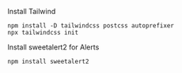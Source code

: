

Install Tailwind

```
npm install -D tailwindcss postcss autoprefixer
npx tailwindcss init
```


Install sweetalert2 for Alerts

```
npm install sweetalert2
```
